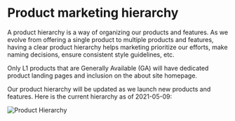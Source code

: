# Product marketing hierarchy

A product hierarchy is a way of organizing our products and features. As we evolve from offering a single product to multiple products and features, having a clear product hierarchy helps marketing prioritize our efforts, make naming decisions, ensure consistent style guidelines, etc.

Only L1 products that are Generally Available (GA) will have dedicated product landing pages and inclusion on the about site homepage.

Our product hierarchy will be updated as we launch new products and features. Here is the current hierarchy as of 2021-05-09:

![Product Hierarchy](https://storage.googleapis.com/sourcegraph-assets/Product%20Hierarchy.png)

